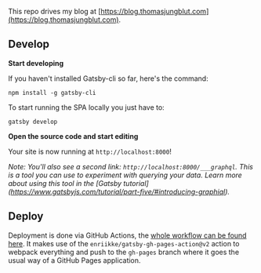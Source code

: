 This repo drives my blog at [https://blog.thomasjungblut.com](https://blog.thomasjungblut.com).

## Develop

**Start developing**

If you haven't installed Gatsby-cli so far, here's the command:

```shell
npm install -g gatsby-cli
```

To start running the SPA locally you just have to:

```shell
gatsby develop
```

**Open the source code and start editing**

Your site is now running at `http://localhost:8000`!

_Note: You'll also see a second link: _`http://localhost:8000/___graphql`_. This is a tool you can use to experiment with querying your data. Learn more about using this tool in the [Gatsby tutorial]
(https://www.gatsbyjs.com/tutorial/part-five/#introducing-graphiql)._

## Deploy
  
Deployment is done via GitHub Actions, the [whole workflow can be found here](https://github.com/thomasjungblut/thomasjungblut.com/blob/main/.github/workflows/publish.yml). It makes use of the `enriikke/gatsby-gh-pages-action@v2` action to webpack everything and push to the `gh-pages` branch where it goes the usual way of a GitHub Pages application.

